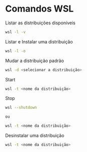 # Comandos WSL

Listar as distribuições disponíveis

```bash
wsl -l -v
```
Listar e Instalar uma distribuição

```bash
wsl -l -o
```

Mudar a distribuição padrão

```bash
wsl -d <selecionar a distribuição>
```

Start 

```bash
wsl -t <nome da distribuição>
```

Stop

```bash
wsl --shutdown

ou 

wsl -t <nome da distribuição>

```

Desinstalar uma distribuição

```bash
wsl -t <nome da distribuição>
```